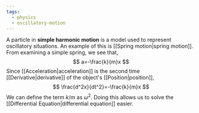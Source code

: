 ```yaml
---
tags:
  - physics
  - oscillatory-motion
---
```

A particle in **simple harmonic motion** is a model used to represent oscillatory situations. An example of this is [[Spring motion|spring motion]]. From examining a simple spring, we see that,
$$
a=-\frac{k}{m}x
$$
Since [[Acceleration|acceleration]] is the second time [[Derivative|derivative]] of the object's [[Position|position]],
$$
\frac{d^2x}{dt^2}=-\frac{k}{m}x
$$
We can define the term $k/m$ as $\omega^2$. Doing this allows us to solve the [[Differential Equation|differential equation]] easier.